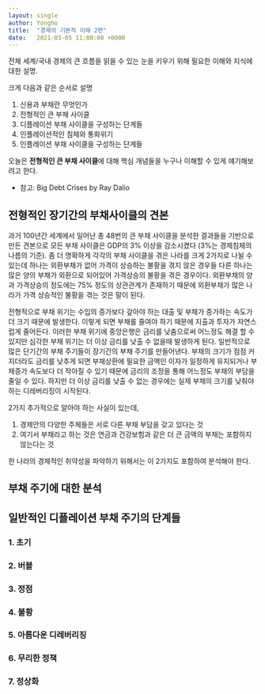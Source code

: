 ```yaml
---
layout: single
author: Yongho
title:  "경제의 기본적 이해 2편"
date:   2021-03-05 11:00:00 +0000
---
```


전체 세계/국내 경제의 큰 흐름을 읽을 수 있는 눈을 키우기 위해 필요한 이해와 지식에 대한 설명.

크게 다음과 같은 순서로 설명
1. 신용과 부채란 무엇인가
2. 전형적인 큰 부채 사이클
3. 디플레이션 부채 사이클을 구성하는 단계들
4. 인플레이션적인 침체와 통화위기
5. 인플레이션 부채 사이클을 구성하는 단계들

오늘은 **전형적인 큰 부채 사이클**에 대해 핵심 개념들을 누구나 이해할 수 있게 얘기해보려고 한다.

- 참고: Big Debt Crises by Ray Dalio

## 전형적인 장기간의 부채사이클의 견본
과거 100년간 세계에서 일어난 총 48번의 큰 부채 사이클을 분석한 결과들을 기반으로 만든 견본으로 모든 부채 사이클은 GDP의 3% 이상을 감소시켰다 (3%는 경제침체의 나름의 기준). 좀 더 명확하게 각각의 부채 사이클을 겪은 나라를 크게 2가지로 나뉠 수 있는데 하나는 외환부채가 없어 가격이 상승하는 불황을 겪지 않은 경우들 다른 하나는 많은 양의 부채가 외환으로 되어있어 가격상승의 불황을 겪은 경우이다. 외환부채의 양과 가격상승의 정도에는 75% 정도의 상관관계가 존재하기 때문에 외환부채가 많은 나라가 가격 상승적인 불황을 겪는 것은 말이 된다.

전형적으로 부채 위기는 수입의 증가보다 갚아야 하는 대출 및 부채가 증가하는 속도가 더 크기 때문에 발생한다. 이렇게 되면 부채를 줄여야 하기 때문에 지출과 투자가 자연스럽게 줄어든다. 이러한 부채 위기에 중앙은행은 금리를 낮춤으로써 어느정도 해결 할 수 있지만 심각한 부채 위기는 더 이상 금리를 낮출 수 없을때 발생하게 된다. 일반적으로 많은 단기간의 부채 주기들이 장기간의 부채 주기를 만들어낸다. 부채의 크기가 점점 커지더라도 금리를 낮추게 되면 부채상환에 필요한 금액인 이자가 일정하게 유지되거나 부채증가 속도보다 더 작아질 수 있기 때문에 금리의 조정을 통해 어느정도 부채의 부담을 줄일 수 있다. 하지만 더 이상 금리를 낮출 수 없는 경우에는 실제 부채의 크기를 낮춰야 하는 디레버리징이 시작된다. 

2가지 추가적으로 알아야 하는 사실이 있는데,

1. 경제안의 다양한 주체들은 서로 다른 부채 부담을 갖고 있다는 것
2. 여기서 부채라고 하는 것은 연금과 건강보험과 같은 더 큰 금액의 부채는 포함하지 않는다는 것

한 나라의 경제적인 취약성을 파악하기 위해서는 이 2가지도 포함하여 분석해야 한다.

## 부채 주기에 대한 분석
## 일반적인 디플레이션 부채 주기의 단계들
### 1. 초기
### 2. 버블
### 3. 정점
### 4. 불황
### 5. 아름다운 디레버리징
### 6. 무리한 정책
### 7. 정상화


